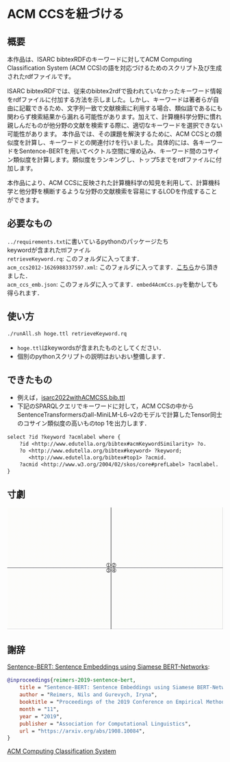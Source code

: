 # ACM CCSを紐づける

## 概要
本作品は、ISARC bibtexRDFのキーワードに対してACM Computing Classification System (ACM CCS)の語を対応づけるためのスクリプト及び生成されたrdfファイルです。

ISARC bibtexRDFでは、従来のbibtex2rdfで扱われていなかったキーワード情報をrdfファイルに付加する方法を示しました。しかし、キーワードは著者らが自由に記載できるため、文字列一致で文献検索に利用する場合、類似語であるにも関わらず検索結果から漏れる可能性があります。加えて、計算機科学分野に慣れ親しんだものが他分野の文献を検索する際に、適切なキーワードを選択できない可能性があります。
本作品では、その課題を解決するために、ACM CCSとの類似度を計算し、キーワードとの関連付けを行いました。具体的には、各キーワードをSentence-BERTを用いてベクトル空間に埋め込み、キーワード間のコサイン類似度を計算します。類似度をランキングし、トップ5までをrdfファイルに付加します。

本作品により、ACM CCSに反映された計算機科学の知見を利用して、計算機科学と他分野を横断するような分野の文献検索を容易にするLODを作成することができます。

## 必要なもの
`../requirements.txt`に書いているpythonのパッケージたち  
keywordが含まれたttlファイル  
`retrieveKeyword.rq`: このフォルダに入ってます．  
`acm_ccs2012-1626988337597.xml`: このフォルダに入ってます．[こちら](https://dl.acm.org/pb-assets/dl_ccs/acm_ccs2012-1626988337597.xml)から頂きました．  
`acm_ccs_emb.json`: このフォルダに入ってます．`embed4AcmCcs.py`を動かしても得られます． 

## 使い方
```bash
./runAll.sh hoge.ttl retrieveKeyword.rq
```
- `hoge.ttl`はkeywordsが含まれたものとしてください．
- 個別のpythonスクリプトの説明はおいおい整備します．


## できたもの
- 例えば，[isarc2022withACMCSS.bib.ttl](https://github.com/s246wv/ISARC-bibtex-rdf/blob/main/isarc/2022/isarc2022withACMCSS.bib.ttl)
- 下記のSPARQLクエリでキーワードに対して，ACM CCSの中からSentenceTransformersのall-MiniLM-L6-v2のモデルで計算したTensor同士のコサイン類似度の高いものtop 1を出力します．
```sparql
select ?id ?keyword ?acmlabel where {
    ?id <http://www.edutella.org/bibtex#acmKeywordSimilarity> ?o.
    ?o <http://www.edutella.org/bibtex#keyword> ?keyword;
       <http://www.edutella.org/bibtex#top1> ?acmid.
    ?acmid <http://www.w3.org/2004/02/skos/core#prefLabel> ?acmlabel.
}
```

## 寸劇
![寸劇](./bibtex2rdfWacmccs.gif)

## 謝辞
[Sentence-BERT: Sentence Embeddings using Siamese BERT-Networks](https://arxiv.org/abs/1908.10084):

```bibtex 
@inproceedings{reimers-2019-sentence-bert,
    title = "Sentence-BERT: Sentence Embeddings using Siamese BERT-Networks",
    author = "Reimers, Nils and Gurevych, Iryna",
    booktitle = "Proceedings of the 2019 Conference on Empirical Methods in Natural Language Processing",
    month = "11",
    year = "2019",
    publisher = "Association for Computational Linguistics",
    url = "https://arxiv.org/abs/1908.10084",
}
```

[ACM Computing Classification System](https://dl.acm.org/ccs)
